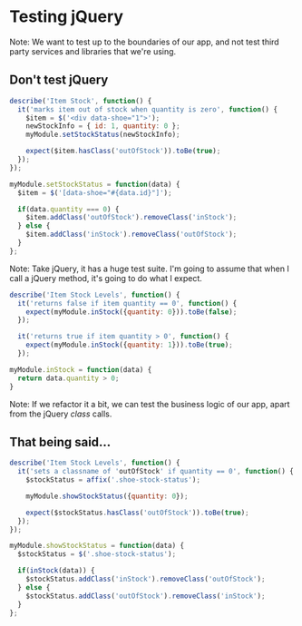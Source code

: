 
<!-- .slide: class="dark" data-background="#1e1e1e" -->

# Testing jQuery
Note: We want to test up to the boundaries of our app, and not test third party services and libraries that we're using.


## Don't test jQuery

```javascript
describe('Item Stock', function() {
  it('marks item out of stock when quantity is zero', function() {
    $item = $('<div data-shoe="1">');
    newStockInfo = { id: 1, quantity: 0 };
    myModule.setStockStatus(newStockInfo);

    expect($item.hasClass('outOfStock')).toBe(true);
  });
});
```

```javascript
myModule.setStockStatus = function(data) {
  $item = $('[data-shoe="#{data.id}"]');

  if(data.quantity === 0) {
    $item.addClass('outOfStock').removeClass('inStock');
  } else {
    $item.addClass('inStock').removeClass('outOfStock');
  }
};
```

Note: Take jQuery, it has a huge test suite. I'm going to assume that when I call a jQuery method, it's going to do what I expect.


```javascript
describe('Item Stock Levels', function() {
  it('returns false if item quantity == 0', function() {
    expect(myModule.inStock({quantity: 0})).toBe(false);
  });

  it('returns true if item quantity > 0', function() {
    expect(myModule.inStock({quantity: 1})).toBe(true);
  });
```

```javascript
myModule.inStock = function(data) {
  return data.quantity > 0;
}
```

Note: If we refactor it a bit, we can test the business logic of our app, apart from the jQuery _class_ calls.


## That being said...

```javascript
describe('Item Stock Levels', function() {
  it('sets a classname of 'outOfStock' if quantity == 0', function() {
    $stockStatus = affix('.shoe-stock-status');

    myModule.showStockStatus({quantity: 0});

    expect($stockStatus.hasClass('outOfStock')).toBe(true);
  });
});
```

```javascript
myModule.showStockStatus = function(data) {
  $stockStatus = $('.shoe-stock-status');

  if(inStock(data)) {
    $stockStatus.addClass('inStock').removeClass('outOfStock');
  } else {
    $stockStatus.addClass('outOfStock').removeClass('inStock');
  }
};
```
